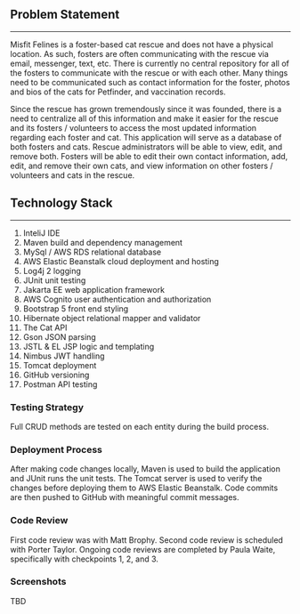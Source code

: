 ## Problem Statement
___

Misfit Felines is a foster-based cat rescue and does not have a physical location. As such, fosters are often communicating with the rescue via email, messenger, text, etc. There is currently no central repository for all of the fosters to communicate with the rescue or with each other. Many things need to be communicated such as contact information for the foster, photos and bios of the cats for Petfinder, and vaccination records.

Since the rescue has grown tremendously since it was founded, there is a need to centralize all of this information and make it easier for the rescue and its fosters / volunteers to access the most updated information regarding each foster and cat. This application will serve as a database of both fosters and cats. Rescue administrators will be able to view, edit, and remove both. Fosters will be able to edit their own contact information, add, edit, and remove their own cats, and view information on other fosters / volunteers and cats in the rescue.

## Technology Stack
___

1. InteliJ IDE
2. Maven build and dependency management
3. MySql / AWS RDS relational database
4. AWS Elastic Beanstalk cloud deployment and hosting
5. Log4j 2 logging
6. JUnit unit testing
7. Jakarta EE web application framework
8. AWS Cognito user authentication and authorization
9. Bootstrap 5 front end styling
10. Hibernate object relational mapper and validator
11. The Cat API
12. Gson JSON parsing
13. JSTL & EL JSP logic and templating
14. Nimbus JWT handling
15. Tomcat deployment
16. GitHub versioning
17. Postman API testing

### Testing Strategy

Full CRUD methods are tested on each entity during the build process.

### Deployment Process

After making code changes locally, Maven is used to build the application and JUnit runs the unit tests. The Tomcat server is used to verify the changes before deploying them to AWS Elastic Beanstalk. Code commits are then pushed to GitHub with meaningful commit messages.

### Code Review

First code review was with Matt Brophy. Second code review is scheduled with Porter Taylor. Ongoing code reviews are completed by Paula Waite, specifically with checkpoints 1, 2, and 3.

### Screenshots

TBD


